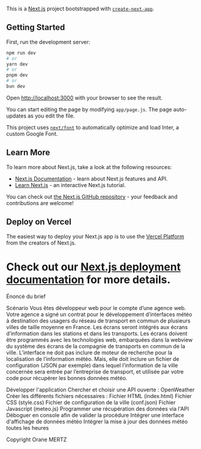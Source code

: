 This is a [Next.js](https://nextjs.org/) project bootstrapped with [`create-next-app`](https://github.com/vercel/next.js/tree/canary/packages/create-next-app).

## Getting Started

First, run the development server:

```bash
npm run dev
# or
yarn dev
# or
pnpm dev
# or
bun dev
```

Open [http://localhost:3000](http://localhost:3000) with your browser to see the result.

You can start editing the page by modifying `app/page.js`. The page auto-updates as you edit the file.

This project uses [`next/font`](https://nextjs.org/docs/basic-features/font-optimization) to automatically optimize and load Inter, a custom Google Font.

## Learn More

To learn more about Next.js, take a look at the following resources:

- [Next.js Documentation](https://nextjs.org/docs) - learn about Next.js features and API.
- [Learn Next.js](https://nextjs.org/learn) - an interactive Next.js tutorial.

You can check out [the Next.js GitHub repository](https://github.com/vercel/next.js/) - your feedback and contributions are welcome!

## Deploy on Vercel

The easiest way to deploy your Next.js app is to use the [Vercel Platform](https://vercel.com/new?utm_medium=default-template&filter=next.js&utm_source=create-next-app&utm_campaign=create-next-app-readme) from the creators of Next.js.

Check out our [Next.js deployment documentation](https://nextjs.org/docs/deployment) for more details.
=======
Énoncé du brief

Scénario
Vous êtes développeur web pour le compte d’une agence web. Votre agence a signé un contrat pour le développement d’interfaces météo à destination des usagers du réseau de transport en commun de plusieurs villes de taille moyenne en France. Les écrans seront intégrés aux écrans d’information dans les stations et dans les transports.
Les écrans doivent être programmés avec les technologies web, embarquées dans la webview du système des écrans de la compagnie de transports en commun de la ville.
L’interface ne doit pas inclure de moteur de recherche pour la localisation de l’information météo.
Mais, elle doit inclure un fichier de configuration (JSON par exemple) dans lequel l’information de la ville concernée sera entrée par l’entreprise de transport, et utilisée par votre code pour récupérer les bonnes données météo.

Développer l'application
    Chercher et choisir une API ouverte : OpenWeather
    Créer les différents fichiers nécessaires :
        Fichier HTML (index.html)
        Fichier CSS (style.css)
        Fichier de configuration de la ville (conf.json)
        Fichier Javascript (meteo.js)
    Programmer une récupération des données via l'API
    Déboguer en console afin de valider la procédure
    Intégrer une interface d'affichage de données météo
    Intégrer la mise à jour des données météo toutes les heures

Copyright Orane MERTZ